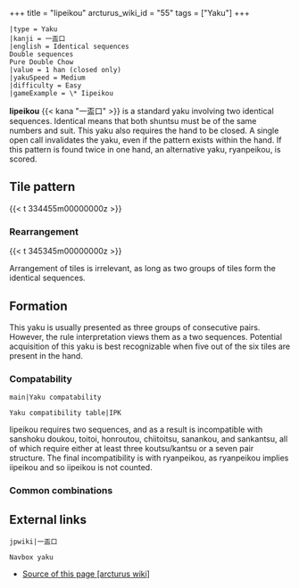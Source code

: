 +++
title = "Iipeikou"
arcturus_wiki_id = "55"
tags = ["Yaku"]
+++

```yaku
|type = Yaku
|kanji = 一盃口
|english = Identical sequences  
Double sequences  
Pure Double Chow
|value = 1 han (closed only)
|yakuSpeed = Medium
|difficulty = Easy
|gameExample = \* Iipeikou
```

**Iipeikou** {{< kana "一盃口" >}} is a standard yaku involving two identical sequences. Identical means that both shuntsu must be of the same numbers and suit. This yaku also requires the hand to be closed. A single open call invalidates the yaku, even if the pattern exists within the hand. If this pattern is found twice in one hand, an alternative yaku, ryanpeikou, is scored.

## Tile pattern

{{< t 334455m00000000z >}}

### Rearrangement

{{< t 345345m00000000z >}}

Arrangement of tiles is irrelevant, as long as two groups of tiles form the identical sequences.

## Formation

This yaku is usually presented as three groups of consecutive pairs. However, the rule interpretation views them as a two sequences. Potential acquisition of this yaku is best recognizable when five out of the six tiles are present in the hand.

### Compatability

```main|Yaku compatability```

```Yaku compatibility table|IPK```

Iipeikou requires two sequences, and as a result is incompatible with sanshoku doukou, toitoi, honroutou, chiitoitsu, sanankou, and sankantsu, all of which require either at least three koutsu/kantsu or a seven pair structure. The final incompatibility is with ryanpeikou, as ryanpeikou implies iipeikou and so iipeikou is not counted.

### Common combinations

## External links

```jpwiki|一盃口```

```Navbox yaku```
- [Source of this page [arcturus wiki]](http://arcturus.su/wiki/Iipeikou)